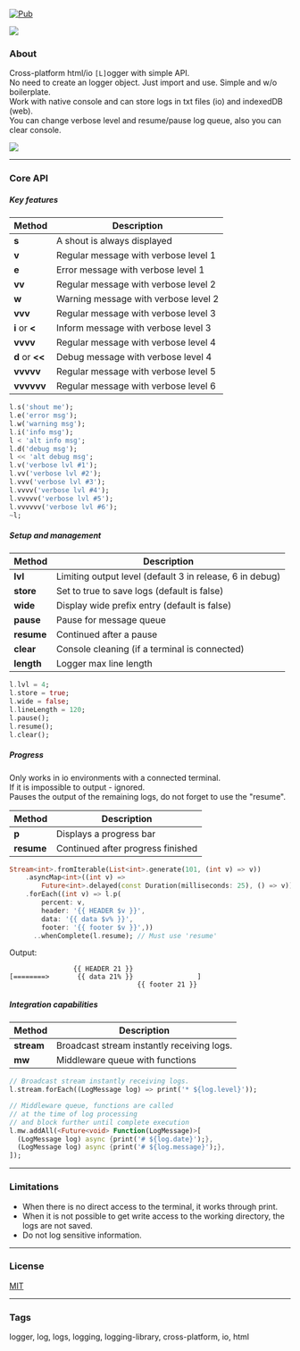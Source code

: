 [![Pub](https://img.shields.io/pub/v/l.svg)](https://pub.dartlang.org/packages/l)  
  
![](https://github.com/PlugFox/l/raw/master/.img/l.png)  
  
### About  
Cross-platform html/io `[L]`ogger with simple API.  
No need to create an logger object. Just import and use. Simple and w/o boilerplate.  
Work with native console and can store logs in txt files (io) and indexedDB (web).  
You can change verbose level and resume/pause log queue, also you can clear console.  
  
  
![](https://github.com/PlugFox/l/raw/master/.img/l.gif)  
  
---
  
### Core API  
  
##### Key features  
  
| Method          | Description                          |
|-----------------|--------------------------------------|
| **s**           | A shout is always displayed          |
| **v**           | Regular message with verbose level 1 |
| **e**           | Error message with verbose level 1   |
| **vv**          | Regular message with verbose level 2 |
| **w**           | Warning message with verbose level 2 |
| **vvv**         | Regular message with verbose level 3 |
| **i** or **<**  | Inform message with verbose level 3  |
| **vvvv**        | Regular message with verbose level 4 |
| **d** or **<<** | Debug message with verbose level 4   |
| **vvvvv**       | Regular message with verbose level 5 |
| **vvvvvv**      | Regular message with verbose level 6 |
  
```dart
l.s('shout me');
l.e('error msg');
l.w('warning msg');
l.i('info msg');
l < 'alt info msg';
l.d('debug msg');
l << 'alt debug msg';
l.v('verbose lvl #1');
l.vv('verbose lvl #2');
l.vvv('verbose lvl #3');
l.vvvv('verbose lvl #4');
l.vvvvv('verbose lvl #5');
l.vvvvvv('verbose lvl #6');
~l;
```  
  
  
##### Setup and management  
  
| Method         | Description                                              |
|----------------|----------------------------------------------------------|
| **lvl**        | Limiting output level (default 3 in release, 6 in debug) |
| **store**      | Set to true to save logs (default is false)              |
| **wide**       | Display wide prefix entry (default is false)             |
| **pause**      | Pause for message queue                                  |
| **resume**     | Continued after a pause                                  |
| **clear**      | Console cleaning (if a terminal is connected)            |
| **length**     | Logger max line length                                   |
  
```dart
l.lvl = 4;
l.store = true;
l.wide = false;
l.lineLength = 120;
l.pause();
l.resume();
l.clear();
```  
  

##### Progress  
  
Only works in io environments with a connected terminal.  
If it is impossible to output - ignored.  
Pauses the output of the remaining logs, do not forget to use the "resume".  
  
| Method     | Description                       |
|------------|-----------------------------------|
| **p**      | Displays a progress bar           |
| **resume** | Continued after progress finished |
  
```dart
Stream<int>.fromIterable(List<int>.generate(101, (int v) => v))
    .asyncMap<int>((int v) =>
        Future<int>.delayed(const Duration(milliseconds: 25), () => v))
    .forEach((int v) => l.p(
        percent: v,
        header: '{{ HEADER $v }}',
        data: '{{ data $v% }}',
        footer: '{{ footer $v }}',))
      ..whenComplete(l.resume); // Must use 'resume'
```  

Output:
```
                {{ HEADER 21 }}
[========>       {{ data 21% }}                ]
                                {{ footer 21 }}
```
  
  
##### Integration capabilities  
  
| Method        | Description                                |
|---------------|--------------------------------------------|
| **stream**    | Broadcast stream instantly receiving logs. |
| **mw**        | Middleware queue with functions            |
  
```dart
// Broadcast stream instantly receiving logs.
l.stream.forEach((LogMessage log) => print('* ${log.level}'));

// Middleware queue, functions are called 
// at the time of log processing
// and block further until complete execution
l.mw.addAll(<Future<void> Function(LogMessage)>[
  (LogMessage log) async {print('# ${log.date}');},
  (LogMessage log) async {print('# ${log.message}');},
]);
```  
  
  
---
  
### Limitations  
  
* When there is no direct access to the terminal, it works through print.  
* When it is not possible to get write access to the working directory, the logs are not saved.  
* Do not log sensitive information.  
  

---
  
### License  
  
[MIT](https://github.com/PlugFox/l/blob/master/LICENSE)  
   
  
---
  
### Tags  
  
logger, log, logs, logging, logging-library, cross-platform, io, html  
  